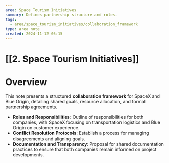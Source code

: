 ```yaml
---
area: Space Tourism Initiatives
summary: Defines partnership structure and roles.
tags:
  - area/space_tourism_initiatives/collaboration_framework
type: area_note
created: 2024-11-12 05:15
---
```

# [[2. Space Tourism Initiatives]] 
# Overview
This note presents a structured **collaboration framework** for SpaceX and Blue Origin, detailing shared goals, resource allocation, and formal partnership agreements.

- **Roles and Responsibilities**: Outline of responsibilities for both companies, with SpaceX focusing on transportation logistics and Blue Origin on customer experience.
- **Conflict Resolution Protocols**: Establish a process for managing disagreements and aligning goals.
- **Documentation and Transparency**: Proposal for shared documentation practices to ensure that both companies remain informed on project developments.
